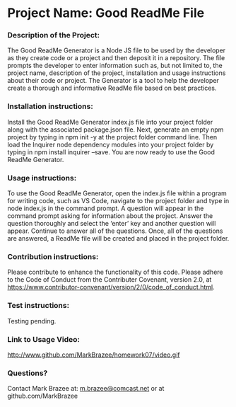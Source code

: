 
# Project Name: Good ReadMe File

### Description of the Project: 

The Good ReadMe Generator is a Node JS file to be used by the developer as they create code or a project and then deposit it in a repository. The file prompts the developer to enter information such as, but not limited to, the project name, description of the project, installation and usage instructions about their code or project. The Generator is a tool to help the developer create a thorough and informative ReadMe file based on best practices.

### Installation instructions: 

Install the Good ReadMe Generator index.js file into your project folder along with the associated package.json file. Next, generate an empty npm project by typing in npm init -y at the project folder command line. Then load the Inquirer node dependency modules into your project folder by typing in npm install inquirer –save. You are now ready to use the Good ReadMe Generator.

### Usage instructions: 

To use the Good ReadMe Generator, open the index.js file within a program for writing code, such as VS Code, navigate to the project folder and type in node index.js in the command prompt. A question will appear in the command prompt asking for information about the project. Answer the question thoroughly and select the ‘enter’ key and another question will appear. Continue to answer all of the questions. Once, all of the questions are answered, a ReadMe file will be created and placed in the project folder.

### Contribution instructions: 

Please contribute to enhance the functionality of this code. Please adhere to the Code of Conduct from the Contributer Covenant, version 2.0, at https://www.contributor-convenant/version/2/0/code_of_conduct.html.

### Test instructions: 

Testing pending.

### Link to Usage Video:

http://www.github.com/MarkBrazee/homework07/video.gif

### Questions? 

Contact Mark Brazee at: m.brazee@comcast.net or at github.com/MarkBrazee

